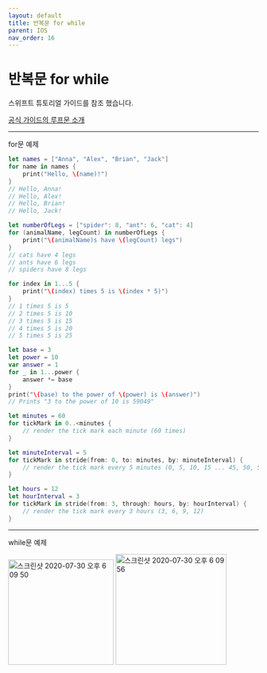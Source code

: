 ```yaml
---
layout: default
title: 반복문 for while
parent: IOS
nav_order: 16
---
```


# 반복문 for while

스위프트 튜토리얼 가이드를 참조 했습니다.

[공식 가이드의 루프문 소개](https://docs.swift.org/swift-book/LanguageGuide/ControlFlow.html)

---

for문 예제

```swift
let names = ["Anna", "Alex", "Brian", "Jack"]
for name in names {
    print("Hello, \(name)!")
}
// Hello, Anna!
// Hello, Alex!
// Hello, Brian!
// Hello, Jack!
```

```swift
let numberOfLegs = ["spider": 8, "ant": 6, "cat": 4]
for (animalName, legCount) in numberOfLegs {
    print("\(animalName)s have \(legCount) legs")
}
// cats have 4 legs
// ants have 6 legs
// spiders have 8 legs
```

```swift
for index in 1...5 {
    print("\(index) times 5 is \(index * 5)")
}
// 1 times 5 is 5
// 2 times 5 is 10
// 3 times 5 is 15
// 4 times 5 is 20
// 5 times 5 is 25
```
```swift
let base = 3
let power = 10
var answer = 1
for _ in 1...power {
    answer *= base
}
print("\(base) to the power of \(power) is \(answer)")
// Prints "3 to the power of 10 is 59049"
```

```swift
let minutes = 60
for tickMark in 0..<minutes {
    // render the tick mark each minute (60 times)
}
```

```swift
let minuteInterval = 5
for tickMark in stride(from: 0, to: minutes, by: minuteInterval) {
    // render the tick mark every 5 minutes (0, 5, 10, 15 ... 45, 50, 55)
}
```

```swift
let hours = 12
let hourInterval = 3
for tickMark in stride(from: 3, through: hours, by: hourInterval) {
    // render the tick mark every 3 hours (3, 6, 9, 12)
}
```

---

while문 예제

<img width="212" alt="스크린샷 2020-07-30 오후 6 09 50" src="https://user-images.githubusercontent.com/16849874/88904334-eb6a7400-d28f-11ea-82ff-ab6966b8f7b0.png">

<img width="223" alt="스크린샷 2020-07-30 오후 6 09 56" src="https://user-images.githubusercontent.com/16849874/88904327-ea394700-d28f-11ea-953a-718a0d9cf877.png">
